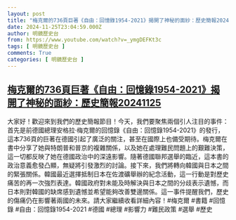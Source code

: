 ```yaml
---
layout: post
title: "梅克爾的736頁巨著《自由：回憶錄1954-2021》揭開了神秘的面紗：歷史簡報20241125"
date: 2024-11-25T23:04:59.000Z
author: 明鏡歷史台
from: https://www.youtube.com/watch?v=_ymgDEFKt3c
tags: [ 明鏡歷史台 ]
comments: True
categories: [ 明鏡歷史台 ]
---
```

<!--1732575899000-->
[梅克爾的736頁巨著《自由：回憶錄1954-2021》揭開了神秘的面紗：歷史簡報20241125](https://www.youtube.com/watch?v=_ymgDEFKt3c)
------

<div>
大家好！歡迎來到我們的歷史簡報節目！今天，我們要聚焦兩個引人注目的事件：首先是前德國總理安格拉·梅克爾的回憶錄《自由：回憶錄1954-2021》的發行，這本736頁的巨著在德國引起了廣泛的關注，甚至在國際上也備受期待。梅克爾在書中分享了她與特朗普和普京的複雜關係，以及她在處理難民問題上的艱難決策，這一切都反映了她在德國政治中的深遠影響。隨著德國聯邦選舉的臨近，這本書的政治意義愈發凸顯，無疑將引發激烈的討論。接下來，我們將轉向韓國與日本之間的緊張關係。韓國最近選擇抵制日本在佐渡礦舉辦的紀念活動，這一行動是對歷史痛苦的再一次強烈表達。韓國政府對未能及時解決與日本之間的分歧表示遺憾，而日本則對韓國的缺席感到遺憾並希望能夠改善雙邊關係。這一事件提醒我們，歷史的傷痛仍在影響著兩國的未來。請大家繼續收看詳細內容！#梅克爾 #書籍 #回憶錄 #自由：回憶錄1954-2021 #德國 #總理 #影響力 #難民政策 #選舉 #歷史
</div>
